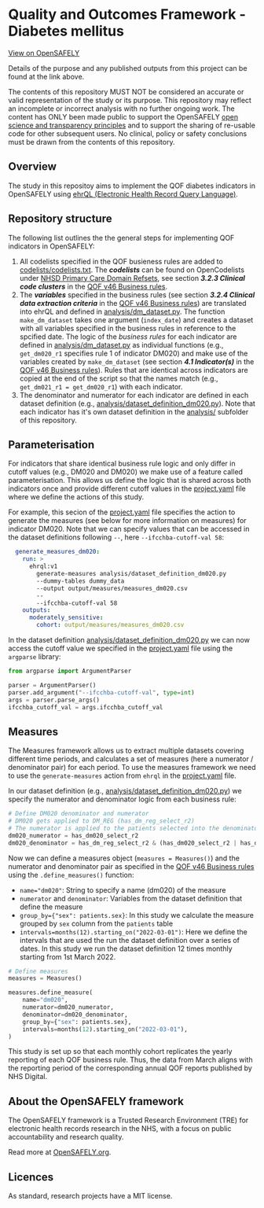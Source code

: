 # Quality and Outcomes Framework - Diabetes mellitus

[View on OpenSAFELY](https://jobs.opensafely.org/repo/https%253A%252F%252Fgithub.com%252Fopensafely%252Fqof-diabetes)

Details of the purpose and any published outputs from this project can be found at the link above.

The contents of this repository MUST NOT be considered an accurate or valid representation of the study or its purpose. 
This repository may reflect an incomplete or incorrect analysis with no further ongoing work.
The content has ONLY been made public to support the OpenSAFELY [open science and transparency principles](https://www.opensafely.org/about/#contributing-to-best-practice-around-open-science) and to support the sharing of re-usable code for other subsequent users.
No clinical, policy or safety conclusions must be drawn from the contents of this repository.

## Overview

The study in this repositoy aims to implement the QOF diabetes indicators in OpenSAFELY using [ehrQL (Electronic Health Record Query Language)](https://docs.opensafely.org/ehrql/).

## Repository structure

The following list outlines the the general steps for implementing QOF indicators in OpenSAFELY:

1. All codelists specified in the QOF busieness rules are added to [codelists/codelists.txt](codelists/codelists.txt). 
   The ***codelists*** can be found on OpenCodelists under [NHSD Primary Care Domain Refsets](https://www.opencodelists.org/codelist/nhsd-primary-care-domain-refsets/), see section ***3.2.3 Clinical code clusters*** in the [QOF v46 Business rules](https://digital.nhs.uk/data-and-information/data-collections-and-data-sets/data-collections/quality-and-outcomes-framework-qof/quality-and-outcome-framework-qof-business-rules/qof-business-rules-v46.0-2021-2022-baseline-release).
1. The ***variables*** specified in the business rules (see section ***3.2.4 Clinical data extraction criteria*** in the [QOF v46 Business rules](https://digital.nhs.uk/data-and-information/data-collections-and-data-sets/data-collections/quality-and-outcomes-framework-qof/quality-and-outcome-framework-qof-business-rules/qof-business-rules-v46.0-2021-2022-baseline-release)) are translated into ehrQL and defined in [analysis/dm_dataset.py](analysis/dm_dataset.py).
   The function `make_dm_dataset` takes one argument (`index_date`) and creates a dataset with all variables specified in the business rules in reference to the spcified date.
   The logic of the *business rules* for each indicator are defined in [analysis/dm_dataset.py](analysis/dm_dataset.py) as individual functions (e.g., `get_dm020_r1` specifies rule 1 of indicator DM020) and make use of the variables created by `make_dm_dataset` (see section ***4.1 Indicator(s)*** in the [QOF v46 Business rules](https://digital.nhs.uk/data-and-information/data-collections-and-data-sets/data-collections/quality-and-outcomes-framework-qof/quality-and-outcome-framework-qof-business-rules/qof-business-rules-v46.0-2021-2022-baseline-release)). 
   Rules that are identical across indicators are copied at the end of the script so that the names match (e.g., `get_dm021_r1 = get_dm020_r1`) with each indicator. 
2. The denominator and numerator for each indicator are defined in each dataset definition (e.g., [analysis/dataset_definition_dm020.py](analysis/dataset_definition_dm020.py)). 
   Note that each indicator has it's own dataset definition in the [analysis/](analysis/) subfolder of this repository.

## Parameterisation

For indicators that share identical business rule logic and only differ in cutoff values (e.g., DM020 and DM020) we make use of a feature called parameterisation.
This allows us define the logic that is shared across both indicators once and provide different cutoff values in the [project.yaml](project.yaml) file where we define the actions of this study.

For example, this secion of the [project.yaml](project.yaml) file specifies the action to generate the measures (see below for more information on measures) for indicator DM020. Note that we can specify values that can be accessed in the dataset definitions following `--`, here `--ifcchba-cutoff-val 58`:

```yaml
  generate_measures_dm020:
    run: >
      ehrql:v1 
        generate-measures analysis/dataset_definition_dm020.py
        --dummy-tables dummy_data
        --output output/measures/measures_dm020.csv
        -- 
        --ifcchba-cutoff-val 58
    outputs:
      moderately_sensitive:
        cohort: output/measures/measures_dm020.csv
```

In the dataset definition [analysis/dataset_definition_dm020.py](analysis/dataset_definition_dm020.py) we can now access the cutoff value we specified in the [project.yaml](project.yaml) file using the `argparse` library:

```python
from argparse import ArgumentParser

parser = ArgumentParser()
parser.add_argument("--ifcchba-cutoff-val", type=int)
args = parser.parse_args()
ifcchba_cutoff_val = args.ifcchba_cutoff_val
```

## Measures

The Measures framework allows us to extract multiple datasets covering different time periods, and calculates a set of measures (here a numerator / denominator pair) for each period.
To use the measures framework we need to use the `generate-measures` action from `ehrql` in the [project.yaml](project.yaml) file.

In our dataset definition (e.g., [analysis/dataset_definition_dm020.py](analysis/dataset_definition_dm020.py)) we specify the numerator and denominator logic from each business rule:

```python
# Define DM020 denominator and numerator
# DM020 gets applied to DM_REG (has_dm_reg_select_r2)
# The numerator is applied to the patients selected into the denominator for this indicator.
dm020_numerator = has_dm020_select_r2
dm020_denominator = has_dm_reg_select_r2 & (has_dm020_select_r2 | has_dm020_select_r10)
```

Now we can define a measures object (`measures = Measures()`) and the numerator and denominator pair as specified in the [QOF v46 Business rules](https://digital.nhs.uk/data-and-information/data-collections-and-data-sets/data-collections/quality-and-outcomes-framework-qof/quality-and-outcome-framework-qof-business-rules/qof-business-rules-v46.0-2021-2022-baseline-release) using the `.define_measures()` function:

- `name="dm020"`: String to specify a name (dm020) of the measure
- `numerator` and `denominator`: Variables from the dataset definition that define the measure
- `group_by={"sex": patients.sex}`: In this study we calculate the measure grouped by `sex` column from the `patients` table
- `intervals=months(12).starting_on("2022-03-01")`:  Here we define the intervals that are used the run the dataset definition over a series of dates. In this study we run the dataset definition 12 times monthly starting from 1st March 2022.

```python
# Define measures
measures = Measures()

measures.define_measure(
    name="dm020",
    numerator=dm020_numerator,
    denominator=dm020_denominator,
    group_by={"sex": patients.sex},
    intervals=months(12).starting_on("2022-03-01"),
)
```

This study is set up so that each monthly cohort replicates the yearly reporting of each QOF business rule. 
Thus, the data from March aligns with the reporting period of the corresponding annual QOF reports published by NHS Digital.

## About the OpenSAFELY framework

The OpenSAFELY framework is a Trusted Research Environment (TRE) for electronic
health records research in the NHS, with a focus on public accountability and
research quality.

Read more at [OpenSAFELY.org](https://opensafely.org).

## Licences
As standard, research projects have a MIT license. 
